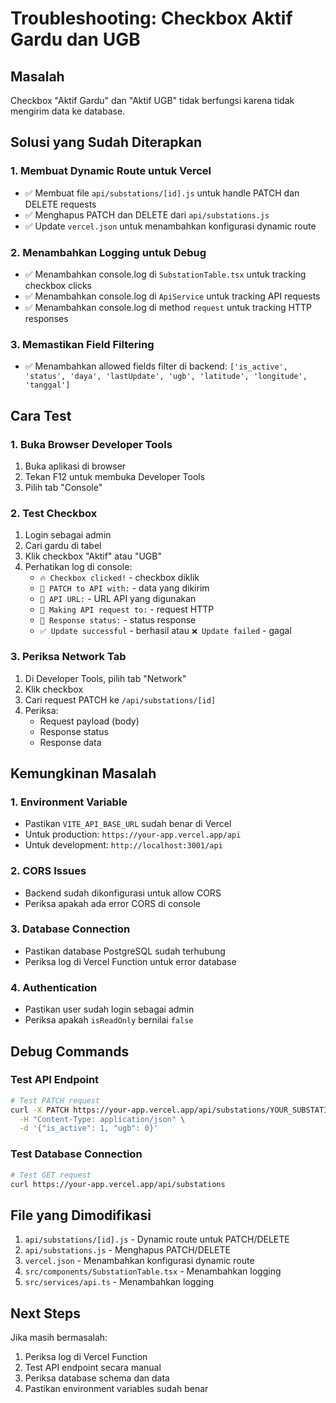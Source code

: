 # Troubleshooting: Checkbox Aktif Gardu dan UGB

## Masalah
Checkbox "Aktif Gardu" dan "Aktif UGB" tidak berfungsi karena tidak mengirim data ke database.

## Solusi yang Sudah Diterapkan

### 1. Membuat Dynamic Route untuk Vercel
- ✅ Membuat file `api/substations/[id].js` untuk handle PATCH dan DELETE requests
- ✅ Menghapus PATCH dan DELETE dari `api/substations.js`
- ✅ Update `vercel.json` untuk menambahkan konfigurasi dynamic route

### 2. Menambahkan Logging untuk Debug
- ✅ Menambahkan console.log di `SubstationTable.tsx` untuk tracking checkbox clicks
- ✅ Menambahkan console.log di `ApiService` untuk tracking API requests
- ✅ Menambahkan console.log di method `request` untuk tracking HTTP responses

### 3. Memastikan Field Filtering
- ✅ Menambahkan allowed fields filter di backend: `['is_active', 'status', 'daya', 'lastUpdate', 'ugb', 'latitude', 'longitude', 'tanggal']`

## Cara Test

### 1. Buka Browser Developer Tools
1. Buka aplikasi di browser
2. Tekan F12 untuk membuka Developer Tools
3. Pilih tab "Console"

### 2. Test Checkbox
1. Login sebagai admin
2. Cari gardu di tabel
3. Klik checkbox "Aktif" atau "UGB"
4. Perhatikan log di console:
   - `🔥 Checkbox clicked!` - checkbox diklik
   - `🔗 PATCH to API with:` - data yang dikirim
   - `🔗 API URL:` - URL API yang digunakan
   - `🔗 Making API request to:` - request HTTP
   - `🔗 Response status:` - status response
   - `✅ Update successful` - berhasil atau `❌ Update failed` - gagal

### 3. Periksa Network Tab
1. Di Developer Tools, pilih tab "Network"
2. Klik checkbox
3. Cari request PATCH ke `/api/substations/[id]`
4. Periksa:
   - Request payload (body)
   - Response status
   - Response data

## Kemungkinan Masalah

### 1. Environment Variable
- Pastikan `VITE_API_BASE_URL` sudah benar di Vercel
- Untuk production: `https://your-app.vercel.app/api`
- Untuk development: `http://localhost:3001/api`

### 2. CORS Issues
- Backend sudah dikonfigurasi untuk allow CORS
- Periksa apakah ada error CORS di console

### 3. Database Connection
- Pastikan database PostgreSQL sudah terhubung
- Periksa log di Vercel Function untuk error database

### 4. Authentication
- Pastikan user sudah login sebagai admin
- Periksa apakah `isReadOnly` bernilai `false`

## Debug Commands

### Test API Endpoint
```bash
# Test PATCH request
curl -X PATCH https://your-app.vercel.app/api/substations/YOUR_SUBSTATION_ID \
  -H "Content-Type: application/json" \
  -d '{"is_active": 1, "ugb": 0}'
```

### Test Database Connection
```bash
# Test GET request
curl https://your-app.vercel.app/api/substations
```

## File yang Dimodifikasi

1. `api/substations/[id].js` - Dynamic route untuk PATCH/DELETE
2. `api/substations.js` - Menghapus PATCH/DELETE
3. `vercel.json` - Menambahkan konfigurasi dynamic route
4. `src/components/SubstationTable.tsx` - Menambahkan logging
5. `src/services/api.ts` - Menambahkan logging

## Next Steps

Jika masih bermasalah:
1. Periksa log di Vercel Function
2. Test API endpoint secara manual
3. Periksa database schema dan data
4. Pastikan environment variables sudah benar 